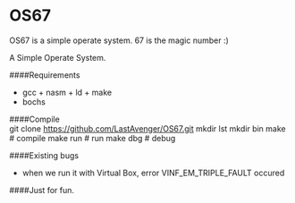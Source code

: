 OS67
===============================
OS67 is a simple operate system.
67 is the magic number :)

A Simple Operate System.

####Requirements
* gcc + nasm + ld + make <br>
* bochs<br>
     
####Compile  
          git clone https://github.com/LastAvenger/OS67.git
          mkdir lst
          mkdir bin
          make       # compile
          make run   # run
          make dbg   # debug

####Existing bugs
* when we run it with Virtual Box, error VINF_EM_TRIPLE_FAULT occured<br>
    
####Just for fun. 


